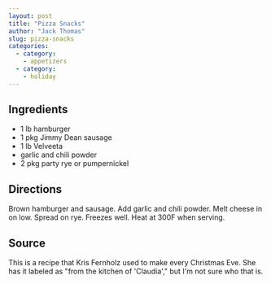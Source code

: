 ```yaml
---
layout: post
title: "Pizza Snacks"
author: "Jack Thomas"
slug: pizza-snacks
categories:
  - category:
    - appetizers
  - category:
    - holiday
---
```


## Ingredients

- 1 lb hamburger
- 1 pkg Jimmy Dean sausage
- 1 lb Velveeta
- garlic and chili powder
- 2 pkg party rye or pumpernickel

## Directions

Brown hamburger and sausage. Add garlic and chili powder. Melt cheese in on low. Spread on rye. Freezes well. Heat at 300F when serving.

## Source

This is a recipe that Kris Fernholz used to make every Christmas Eve. She has it labeled as "from the kitchen of 'Claudia'," but I'm not sure who that is.

